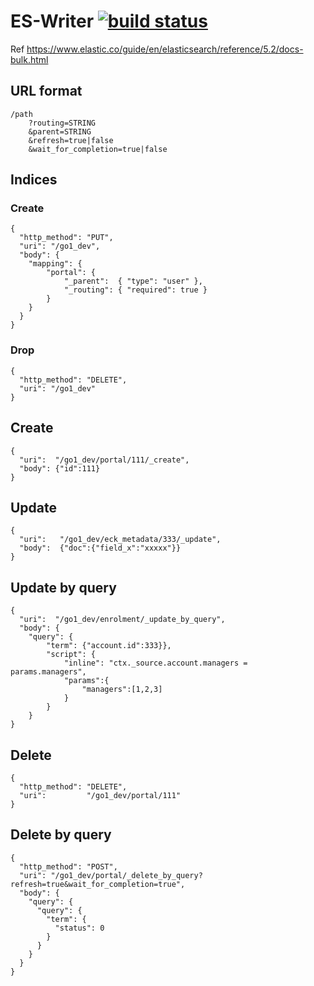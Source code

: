 ES-Writer [![build status](https://code.go1.com.au/fn/es-writer/badges/master/build.svg)](https://code.go1.com.au/fn/es-writer/commits/master)
====

Ref https://www.elastic.co/guide/en/elasticsearch/reference/5.2/docs-bulk.html

## URL format

    /path
        ?routing=STRING
        &parent=STRING
        &refresh=true|false
        &wait_for_completion=true|false

## Indices

### Create

```
{
  "http_method": "PUT",
  "uri": "/go1_dev",
  "body": {
    "mapping": {
        "portal": {
            "_parent":  { "type": "user" },
            "_routing": { "required": true }
        }
    }
  }
}
```

### Drop

```
{
  "http_method": "DELETE",
  "uri": "/go1_dev"
}
```

## Create

```
{
  "uri":  "/go1_dev/portal/111/_create",
  "body": {"id":111}
}
```

## Update

```
{
  "uri":   "/go1_dev/eck_metadata/333/_update",
  "body":  {"doc":{"field_x":"xxxxx"}}
}
```

## Update by query

```
{
  "uri":  "/go1_dev/enrolment/_update_by_query",
  "body": {
    "query": {
        "term": {"account.id":333}},
        "script": {
            "inline": "ctx._source.account.managers = params.managers",
            "params":{
                "managers":[1,2,3]
            }
        }
    }
}
```

## Delete

```
{
  "http_method": "DELETE",
  "uri":         "/go1_dev/portal/111"
}
```

## Delete by query

```
{
  "http_method": "POST",
  "uri": "/go1_dev/portal/_delete_by_query?refresh=true&wait_for_completion=true",
  "body": {
    "query": {
      "query": {
        "term": {
          "status": 0
        }
      }
    }
  }
}
```
